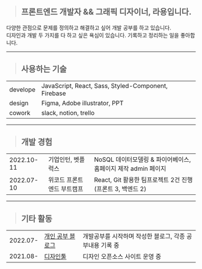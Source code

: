 > ## 프론트엔드 개발자 && 그래픽 디자이너, 라용입니다.

다양한 관점으로 문제를 정의하고 해결하고 싶어 개발 공부를 하고 있습니다.<br>
디자인과 개발 두 가지를 다 하고 싶은 욕심이 있습니다. 기록하고 정리하는 일을 좋아합니다.

---

> ## 사용하는 기술

|||
|:--|:--|
|develope|JavaScript, React, Sass, Styled-Component, Firebase|
|design|Figma, Adobe illustrator, PPT|
|cowork|slack, notion, trello|

---

> ## 개발 경험

||||
|:--|:--|:--|
|2022.10-11|기업인턴, 벳플럭스|NoSQL 데이터모델링 & 파이어베이스, 홈페이지 제작 admin 페이지|
|2022.07-10|위코드 프론트엔드 부트캠프|React, Git 활용한 팀프로젝트 2건 진행 (프론트 3, 백엔드 2)| 

---

> ## 기타 활동

||||
|:-|:-|:-|
|2022.07-|[개인 공부 블로그](https://velog.io/@rayong)|개발공부를 시작하며 작성한 블로그, 각종 공부내용 기록 중|
|2021.08-|[디자인툴](https://www.designtool.org/)|디자인 오픈소스 사이트 운영 중| 

